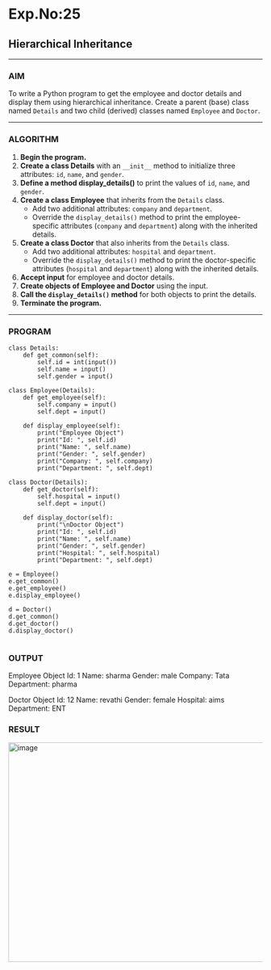 # Exp.No:25  
## Hierarchical Inheritance

---

### AIM  
To write a Python program to get the employee and doctor details and display them using hierarchical inheritance. Create a parent (base) class named `Details` and two child (derived) classes named `Employee` and `Doctor`.

---

### ALGORITHM

1. **Begin the program.**
2. **Create a class Details** with an `__init__` method to initialize three attributes: `id`, `name`, and `gender`.
3. **Define a method display_details()** to print the values of `id`, `name`, and `gender`.
4. **Create a class Employee** that inherits from the `Details` class. 
   - Add two additional attributes: `company` and `department`.
   - Override the `display_details()` method to print the employee-specific attributes (`company` and `department`) along with the inherited details.
5. **Create a class Doctor** that also inherits from the `Details` class. 
   - Add two additional attributes: `hospital` and `department`.
   - Override the `display_details()` method to print the doctor-specific attributes (`hospital` and `department`) along with the inherited details.
6. **Accept input** for employee and doctor details.
7. **Create objects of Employee and Doctor** using the input.
8. **Call the `display_details()` method** for both objects to print the details.
9. **Terminate the program.**

---

### PROGRAM
```
class Details:
    def get_common(self):
        self.id = int(input())
        self.name = input()
        self.gender = input()

class Employee(Details):
    def get_employee(self):
        self.company = input()
        self.dept = input()

    def display_employee(self):
        print("Employee Object")
        print("Id: ", self.id)
        print("Name: ", self.name)
        print("Gender: ", self.gender)
        print("Company: ", self.company)
        print("Department: ", self.dept)

class Doctor(Details):
    def get_doctor(self):
        self.hospital = input()
        self.dept = input()

    def display_doctor(self):
        print("\nDoctor Object")
        print("Id: ", self.id)
        print("Name: ", self.name)
        print("Gender: ", self.gender)
        print("Hospital: ", self.hospital)
        print("Department: ", self.dept)

e = Employee()
e.get_common()
e.get_employee()
e.display_employee()

d = Doctor()
d.get_common()
d.get_doctor()
d.display_doctor()


```

### OUTPUT  

Employee Object
Id:  1
Name:  sharma
Gender:  male
Company:  Tata
Department:  pharma

Doctor Object
Id:  12
Name:  revathi
Gender:  female
Hospital:  aims
Department:  ENT


### RESULT


<img width="562" height="435" alt="image" src="https://github.com/user-attachments/assets/187b4c58-6d58-4ff4-a45a-679557b17b16" />

